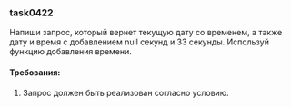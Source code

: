 
### task0422

Напиши запрос, который вернет текущую дату со временем, а также дату и время с добавлением null секунд и 33 секунды.
Используй функцию добавления времени.


#### Требования:
1.	Запрос должен быть реализован согласно условию.

